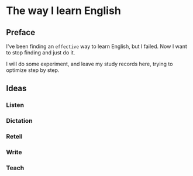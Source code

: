 # The way I learn English

## Preface

I've been finding an `effective` way to learn English, but I failed. Now I want to stop finding and just do it.

I will do some experiment, and leave my study records here, trying to optimize step by step.


## Ideas

### Listen

### Dictation

### Retell

### Write

### Teach